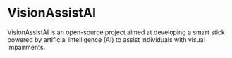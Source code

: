 # VisionAssistAI
VisionAssistAI is an open-source project aimed at developing a smart stick powered by artificial intelligence (AI) to assist individuals with visual impairments.
